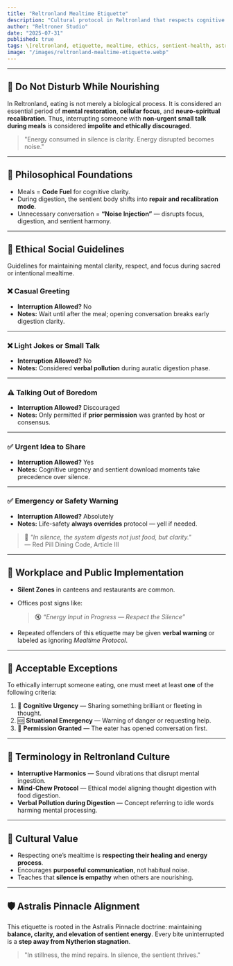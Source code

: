 ```yaml
---
title: "Reltronland Mealtime Etiquette"
description: "Cultural protocol in Reltronland that respects cognitive recovery and health during meals, forbidding unnecessary verbal disruptions unless urgent."
author: "Reltroner Studio"
date: "2025-07-31"
published: true
tags: \[reltronland, etiquette, mealtime, ethics, sentient-health, astralis-pinnacle]
image: "/images/reltronland-mealtime-etiquette.webp"
---
```


---

## 🥢 Do Not Disturb While Nourishing

In Reltronland, eating is not merely a biological process. It is considered an essential period of **mental restoration**, **cellular focus**, and **neuro-spiritual recalibration**. Thus, interrupting someone with **non-urgent small talk during meals** is considered **impolite and ethically discouraged**.

> "Energy consumed in silence is clarity. Energy disrupted becomes noise."

---

## 🧠 Philosophical Foundations

* Meals = **Code Fuel** for cognitive clarity.
* During digestion, the sentient body shifts into **repair and recalibration mode**.
* Unnecessary conversation = **“Noise Injection”** — disrupts focus, digestion, and sentient harmony.

---

## 🔺 Ethical Social Guidelines

Guidelines for maintaining mental clarity, respect, and focus during sacred or intentional mealtime.

### ❌ Casual Greeting
- **Interruption Allowed?** No  
- **Notes:** Wait until after the meal; opening conversation breaks early digestion clarity.

---

### ❌ Light Jokes or Small Talk
- **Interruption Allowed?** No  
- **Notes:** Considered **verbal pollution** during auratic digestion phase.

---

### ⚠️ Talking Out of Boredom
- **Interruption Allowed?** Discouraged  
- **Notes:** Only permitted if **prior permission** was granted by host or consensus.

---

### ✅ Urgent Idea to Share
- **Interruption Allowed?** Yes  
- **Notes:** Cognitive urgency and sentient download moments take precedence over silence.

---

### ✅ Emergency or Safety Warning
- **Interruption Allowed?** Absolutely  
- **Notes:** Life-safety **always overrides** protocol — yell if needed.

> 🧘 *"In silence, the system digests not just food, but clarity."*  
> — Red Pill Dining Code, Article III

---

## 🏢 Workplace and Public Implementation

* **Silent Zones** in canteens and restaurants are common.
* Offices post signs like:

  > 🔇 *“Energy Input in Progress — Respect the Silence”*
* Repeated offenders of this etiquette may be given **verbal warning** or labeled as ignoring *Mealtime Protocol*.

---

## 🧘 Acceptable Exceptions

To ethically interrupt someone eating, one must meet at least **one** of the following criteria:

1. 🧠 **Cognitive Urgency** — Sharing something brilliant or fleeting in thought.
2. 🆘 **Situational Emergency** — Warning of danger or requesting help.
3. 🤝 **Permission Granted** — The eater has opened conversation first.

---

## 🧾 Terminology in Reltronland Culture

* **Interruptive Harmonics** — Sound vibrations that disrupt mental ingestion.
* **Mind-Chew Protocol** — Ethical model aligning thought digestion with food digestion.
* **Verbal Pollution during Digestion** — Concept referring to idle words harming mental processing.

---

## 🌟 Cultural Value

* Respecting one’s mealtime is **respecting their healing and energy process**.
* Encourages **purposeful communication**, not habitual noise.
* Teaches that **silence is empathy** when others are nourishing.

---

## 🛡️ Astralis Pinnacle Alignment

This etiquette is rooted in the Astralis Pinnacle doctrine: maintaining **balance, clarity, and elevation of sentient energy**. Every bite uninterrupted is a **step away from Nytherion stagnation**.

> "In stillness, the mind repairs. In silence, the sentient thrives."
